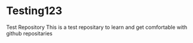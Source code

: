 # Testing123
Test Repository
This is a test repositary to learn and get comfortable with github repositaries 
